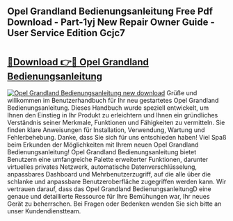 ## Opel Grandland Bedienungsanleitung Free Pdf Download - Part-1yj New Repair Owner Guide - User Service Edition Gcjc7

# <h2><a href="http://df3ax1u.blite.top/?on=Opel+Grandland+Bedienungsanleitung">🔗Download 👉🔴 Opel Grandland Bedienungsanleitung</a></h2>

[![Opel Grandland Bedienungsanleitung new download](https://i.imgur.com/lujVjoI.png)](http://df3ax1u.blite.top/?on=Opel+Grandland+Bedienungsanleitung)
Grüße und willkommen im Benutzerhandbuch für Ihr neu gestartetes Opel Grandland Bedienungsanleitung. Dieses Handbuch wurde speziell entwickelt, um Ihnen den Einstieg in Ihr Produkt zu erleichtern und Ihnen ein gründliches Verständnis seiner Merkmale, Funktionen und Fähigkeiten zu vermitteln. Sie finden klare Anweisungen für Installation, Verwendung, Wartung und Fehlerbehebung. Danke, dass Sie sich für uns entschieden haben! Viel Spaß beim Erkunden der Möglichkeiten mit Ihrem neuen Opel Grandland Bedienungsanleitung! Opel Grandland Bedienungsanleitung bietet Benutzern eine umfangreiche Palette erweiterter Funktionen, darunter virtuelles privates Netzwerk, automatische Datenverschlüsselung, anpassbares Dashboard und Mehrbenutzerzugriff, auf die alle über die schlanke und anpassbare Benutzeroberfläche zugegriffen werden kann. Wir vertrauen darauf, dass das Opel Grandland BedienungsanleitungD eine genaue und detaillierte Ressource für Ihre Bemühungen war, Ihr neues Gerät zu beherrschen. Bei Fragen oder Bedenken wenden Sie sich bitte an unser Kundendienstteam.
